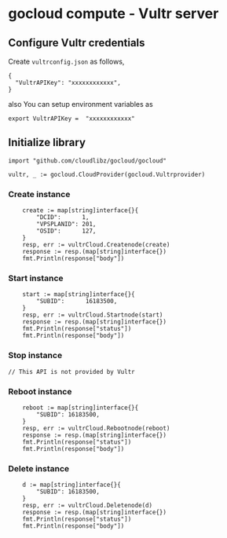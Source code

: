 # gocloud compute - Vultr server

## Configure Vultr credentials

Create `vultrconfig.json` as follows,
```
{
  "VultrAPIKey": "xxxxxxxxxxxx",
}
```

also You can setup environment variables as

```
export VultrAPIKey =  "xxxxxxxxxxxx"
```

## Initialize library

```
import "github.com/cloudlibz/gocloud/gocloud"

vultr, _ := gocloud.CloudProvider(gocloud.Vultrprovider)
```

### Create instance

```
    create := map[string]interface{}{
        "DCID":      1,
        "VPSPLANID": 201,
        "OSID":      127,
    }
    resp, err := vultrCloud.Createnode(create)
    response := resp.(map[string]interface{})
    fmt.Println(response["body"])
```

### Start instance

```
    start := map[string]interface{}{
        "SUBID":      16183500,
    }
    resp, err := vultrCloud.Startnode(start)
    response := resp.(map[string]interface{})
    fmt.Println(response["status"])
    fmt.Println(response["body"])
```

### Stop instance

```
// This API is not provided by Vultr 
```

### Reboot instance

```
    reboot := map[string]interface{}{
        "SUBID": 16183500,
    }
    resp, err := vultrCloud.Rebootnode(reboot)
    response := resp.(map[string]interface{})
    fmt.Println(response["status"])
    fmt.Println(response["body"])
```

### Delete instance

```
    d := map[string]interface{}{
        "SUBID": 16183500,
    }
    resp, err := vultrCloud.Deletenode(d)
    response := resp.(map[string]interface{})
    fmt.Println(response["status"])
    fmt.Println(response["body"])
```